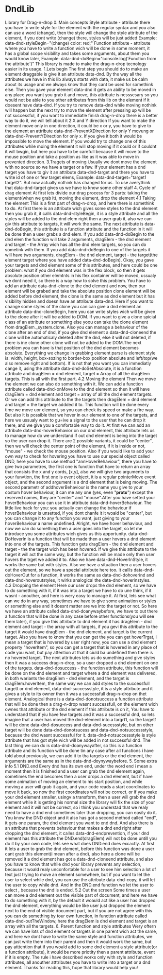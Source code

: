 # DndLib
Library for Drag-n-drop
0. Main concepts
Style attribute - attribute there you have to write style for the element with the regular syntax and you also can use a word (change), then the style will change the style attribute of the element, if you dont write (change) there, styles will be just added Example: data-dnd-styleBegin="(change) color: red;"
Function attribute - attribute where you have to write a function wich will be done in some moment, it has a global scope visibility and takes some arguments, about them you would know later, Example: data-dnd-doBegin="console.log('Function from the attribute')" 
This library is made to make the drag-n-drop tecnology easier in its usage.
1.Lets begin
The first step you should do to make an element draggable is give it an attribute data-dnd. By the way all the attributes we have in this lib
always starts with data, it make us be calm about its usage and we always know that they cant be used for somethink else. Then you gave your element data-dnd it gets an ability to be moved in any place you want you grab it and move, this attribute is nesssesary so you would not be able to you other attributes from this lib on the element if it doesent have data-dnd. If you try to remove data-dnd while moving nothink will happen but the next try to move the element after pressing up will be not successful, if you want to immediatle finish drag-n-drop there is a better way to do it, we will tell about it 
2.X and Y direction
If you want to make the element move only in one direction, it could be x or y, you have to give to the element an attribute data-dnd-PreventXDirection for only Y movung or data-dnd-PreventYDirection for only x. If you give it both it would be impossible to move the element. If you would try to change one of this attributes while moing the element it will stop moving if it could or if couldnt it will bwgin, but here you have to be carefull because it will move to the mouse position and take a position as like as it was able to move in prevented direction. 
3.Tragets of moving
Usually we dont move the element with no source so we have a target or a few. If your element has a dnd target you have to giv it an attribute data-dnd-target and there you have to write id of one or few target elems, Example: data-dnd-target="target1 target2". But now actually nothink has changed for us. To use averythink that data-dnd-target gives us we have to know some other staff
4. Cycle of drag element
At first lets divide our drag process for 3 parts: taking the element(when we grab it), moving the element, drop the element
4.1 Taking the element
This is a first part of drag-n-drop, and here there is somethink to do. At first there is an attribute wich gives some styles to the dnd element then you grab it, it calls data-dnd-styleBegin, it is a style attribute and all the styles will be added to the dnd elem right then a user grab it, also we can giv this attribute to targets, it will work the same. The next attribute is data-dnd-doBegin, this attribute is a function attribute and the function in it will be done then a user grabs a dnd elem. If you add data-dnd-doBegin to the dnd elem the function will take 2 arguments, dragElem - the dnd element and target - the Array wich has all the dnd elem targets, so you can do sometink with them. If you add data-dnd-doBegin to one of the targets it will have two arguments, dragElem - the dnd element, target - the target(the element target where you have added data-dnd-doBegin). Okay, you gave your targets and dnd element some of this attributes, and here could be one problem: what if you dnd element was in the flex block, so then it gets absolute position other elemtnts in his flex container will be moved, ussualy we dont need it, so there is a way how to solve this problem. You have to add an attribute data-dnd-clone to the dnd element and now, then our element will be grabed and take the absolute position clone element will be added before dnd element, the clone is the same as dnd element but it has visibility hidden and doesn have an attribute data-dnd. Here if you want to change some styles of the clone you can can give a dnd element an attribute data-dnd-cloneBegin, here you can write styles wich will be given to the clone after it will be added to DOM. If you want to give a clone spicial class of an attribute or something else yoou can take the clone element from dragElem._system.clone. Also you can manage a behaviour of the clone after an end of dnd, if you give dnd element a data-dnd-cloneend the clone will be automaticaly deleted after the dnd, else it will not deleted, if there is ine clone other clone will not be added to the DOM.The next problem you can have is that position of the dnd element becomes absolute. Everything we change in grabbing element parse is element style is: width, height, box-sozing to border-box position absolute and left/top(we also remove right and bottom). If is not that you want you can immediatly cange it, using the attribute data-dnd-doSetAbsolute, it is a function attribute and dragElem = dnd element, target = Array of all the dragElem targets. This is all with the first part.
4.2 Moving the element
Then we move the element we can also do something with it. We can add a function attribute called data-dnd-onMove to the dnd element so then it will have dragElem = dnd element and target = array of all the dnd element targets. Or we can add this attribute to the the targets then dragElem = dnd element and target = the target we addded it to. This function will be done every time we move uor element, so you can check its speed or make a fire way. But also it is possible that we hover in our element to one of the targets, and here we ussualy want to gu=ive a signal to the user that he can drop it there, and we give you a comfortable way to do it. At first we can add an attribute data-dnd-hoverBehavior on our dnd element, this attribute lets us to manage how do we understand if out dnd element is being into the target so the user can drop it. There are 2 possible variants, it could be "center", then we will check the center point of the element, if it is inside or not, "mouse" - we check the mouse position. Also if you would like to add your own way to check for hovering you have to use our special object called DND, here you have to use method "annHoverBehaviour", there you have to give two parametres, the first one is function that have to return an array that consists the x and y cords, [x,y], also we will give two arguments to your funvtion, the first one is event object, it is a regular pointerMove event object, and the second argument is a dnd element  that is being moving. The second parametr of addhoverBehaviour is the name you give to your costum hover behaviour, it can me any one (yes, even "__proto__") except the reserved names, they are "center" and "mouse".After you have setted your hoverBehaviour you can use it in attribute data-dnd-hoverBehaviour. The little live hack for you: you actually can change the behaviour if hoverBehaviour is unsetted, if you dont chanfe it it woald be "center", but you can change it to any function you want, just giving to your hoverBehaviour a name undefined. Alright, we have hover behaviour, and now we can do something then a user goes into the target, so let me introduce you some attributes wich gives us this apportunity. data-dnd-DoHoverIn is a function that will be made then a user hovers a dnd element into one of the targets. This function gets dragElem - the dnd element and target - the the target wich has been hovered. If we give this attribute to the target it will act the same way, but the function will be made only then user hovers the trget we added it to. Also we have data-dnd-HoverInStyle, it works the same but with styles. Also we have a situation then a user hovers out the element, so we have a special attribute here too. It callls data-dnd-doHoverOut for a function, it works the same as data-dnd-dohoverind and data-dnd-hoveroutstyles, it wirks analogical the data-dnd-hoverinstyles.
4.3 Dropping the element
Here our user drops the dnd element, so we have to do something with it, if it was into a target we have to do une think, if it wasnt - anouther, and here is wery easy to manage it. At first, lets see what can we do in any way, sometimes we have to give some animation or styles or something else and it doesnt matter are we into the target or not. So here we have an attribute called data-dnd-doanywaybefore, we have to out there a function that will be done in any case before other functions(you will see them later), if you give this attribute to dnd element it has dragElem - dnd element and target - the array with all targets, if you gevi this attribute to the target it would have dragElem - the dnd element, and target is the current target. Also you have to know that you can get the you can get hoverTrgat, i mean a target that is hovered by user right now, you can use a dnd element property "hoverItem", so you can get a target that is hovered in any place of code you want, but pay attention at that it ciuld ba undefined then there is no hovered target. The next attributes tets us do sumething and give styles then it was a success drag-n-drop, so a user dropped a dnd element on one of the targets. data-dnd-dosuccess - the function attribute, this function will be done on the dnd element and target where a dnd element was delivered, in both wariants the dragElem - dnd element, and the target is dragElem.hoverItem, the same way we can add styles to the successfull targett or dnd element, data-dnd-successstyle, it is a style attribute and it gives a style to its owner then it was a successfull drag-n-drop on thet element. Analogical there is a data-dnd-donotsuccess a function attribute  that will be done then a drag-n-drop wasnt successfull, on the element wich ownes that attribute or the dnd element if this attribute is on it, You have to understand that if yiu have few targets and it was a successful dnd, so lets imagine that a user has moved the dnd-element into a targrt1, so the target1 will be done data-dnd-dosuccess and data-dnd-sucessstyle, but on other target will be done data-dnd-donotsucess and data-dnd-notsuccessstyle, because the dnd wasnt successful for it. data-dnd-notsuccessstyle is style attribute that has got style wich will be added in not successful dnd. The last thing we can do is data-dnd-doanywayafter, so this is a function attribute and its function will be done tin any case after all functions i have told about previously, we can add it to tha targets or the dnd element, the arguments are the same as in the data-dnd-doynywaybefore. 
5. Some extra info
5.1 DND.end
Every dnd has its own end, under the word end i mean a moment then it is finished and a user can grab the dnd element again, sometimes the end becomes then a user drops a dnd element, but if have some animation of moving an element to his start position, and while moving a user will grab it again, and your code reads a start coordinates to move it back, so now the first coordinates will not be correct, or if you make your dnd element smaller, usingv a transform, then a user will grab the dnd element while it is getting his normal size the library will fix the size of your element and it will not be correct, so i think you understad that we realy need to have a dnd end sometimes later than dropping, you can easily do it. You know the DND object and it also has got a second method called "end", it gets one param, the dnd element you want to end dnd. And also there is an attribute that prevents behaviour that makes a dnd end right after dropping the dnd element, it calles data-dnd-endprevention, if your dnd element has this attribute the DND.end(dragElem) will not ba done untill you do it by your own code, lets see what does DND.end does excactly. At first it lets a user to grab the dnd element, before this function was done a user cant grab this element(i mean after a dnd), also here a clone will be removed it a dnd element has got a data-dnd-cloneend attribute, and also you have to know that while dnd your library prevents any selection, because it woald realy unconfortable for a user to see him selection a lot of text just trying to move an element somewhere, but if you want to let the user to select while dnd, you can use the attribute data-dnd-copy, it will let the user to copy while dnd. And in the DND.end function we let the user to select , because the dnd is ended.
5.2 Out the screen
Some times a user can move a dnd element out the visible part of document, and here we have to do something with it, by the default it woauld act like a user has dropped the dnd element, everything would be like user just dropped the element next to the end of visible document part, but if you are not agree with this you can do something by tour own function, in function attribute called data-dnd-outTheWindow, here the dragElem is dnd element and target is an array with all the targets.
6. Parent function and style attributes
Wery oftern we can have lots of dnd element or targets in one parent wich act the same, and here we dont have to write the same style and function attributes, we can just write them into their parent and then it would work the same, but pay atttention that if you woald add to some dnd element a style attribute(or a function attribute), it would be more priotity then a parent attribute, event if it is empty. The rule i have described works only with style and function attributes, all anouther atttributes you have to write into a target or a dnd element.
Thanks for reading this, hope that library would help you!

